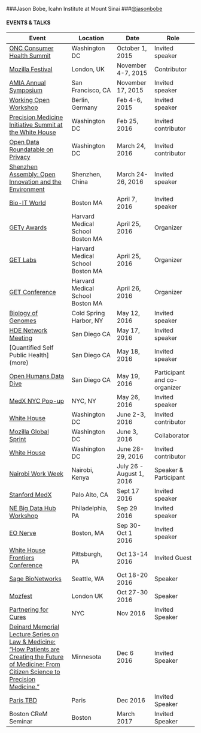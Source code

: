 ###Jason Bobe, Icahn Institute at Mount Sinai
###[@jasonbobe](https://twitter.com/jasonbobe)

#### EVENTS & TALKS

Event | Location | Date | Role
----- | -------- | ---- | -----
[ONC Consumer Health Summit](http://www.capconcorp.com/meeting/2014/Consumer-Health-IT-Summit/) | Washington DC | October 1, 2015 | Invited speaker
[Mozilla Festival](https://mozillafestival.org/) | London, UK | November 4-7, 2015 | Contributor
[AMIA Annual Symposium](https://www.amia.org/amia2015) | San Francisco, CA | November 17, 2015 | Invited speaker 
[Working Open Workshop](https://science.mozilla.org/working-open-workshop-february-2016) | Berlin, Germany | Feb 4-6, 2015 | Invited speaker
[Precision Medicine Initiative Summit at the White House](more) | Washington DC | Feb 25, 2016 | Invited contributor
[Open Data Roundatable on Privacy](https://www.data.gov/meta/open-data-roundtables/) | Washington DC | March 24, 2016 | Invited contributor
[Shenzhen Assembly: Open Innovation and the Environment](http://sagebase.org/events/sage-event-02/) | Shenzhen, China | March 24-26, 2016 | Invited speaker
[Bio-IT World](http://www.bio-itworldexpo.com/) | Boston MA | April 7, 2016 | Invited speaker
[GETy Awards](http://www.getconference.org/get2016/awards.html) | Harvard Medical School Boston MA  | April 25, 2016 | Organizer
[GET Labs](www.getconference.org/get2016/labs.html) | Harvard Medical School  Boston MA | April 25, 2016 | Organizer
[GET Conference](www.getconference.org) | Harvard Medical School  Boston MA | April 26, 2016 | Organizer
[Biology of Genomes](https://meetings.cshl.edu/meetings.aspx?meet=genome&year=16) | Cold Spring Harbor, NY | May 12, 2016 | Invited speaker
[HDE Network Meeting](more) | San Diego CA | May 17, 2016 | Invited speaker
[Quantified Self Public Health] (more) | San Diego CA | May 18, 2016 | Invited speaker
[Open Humans Data Dive](more) | San Diego CA | May 19, 2016 | Participant and co-organizer
[MedX NYC Pop-up](more) | NYC, NY | May 26, 2016 | Invited speaker
[White House]() | Washington DC | June 2-3, 2016 | Invited contributor
[Mozilla Global Sprint](https://science.mozilla.org/programs/events/global-sprint-2016) | Washington DC | June 3, 2016 | Collaborator
[White House]() | Washington DC | June 28-29, 2016 | Invited contributor
[Nairobi Work Week]() | Nairobi, Kenya | July 26 - August 1, 2016 | Speaker & Participant
[Stanford MedX]() | Palo Alto, CA | Sept 17 2016 | Invited speaker
[NE Big Data Hub Workshop]() | Philadelphia, PA | Sep 29 2016 | Invited speaker
[EO Nerve]() | Boston, MA | Sep 30-Oct 1 2016 | Invited speaker
[White House Frontiers Conference]() | Pittsburgh, PA | Oct 13-14 2016 | Invited Guest
[Sage BioNetworks]() | Seattle, WA | Oct 18-20 2016 | Speaker
[Mozfest]() | London UK | Oct 27-30 2016 | Speaker
[Partnering for Cures]() | NYC | Nov 2016 | Invited Speaker
[Deinard Memorial Lecture Series on Law & Medicine: “How Patients are Creating the Future of Medicine: From Citizen Science to Precision Medicine.”]() | Minnesota | Dec 6 2016 | Invited Speaker
[Paris TBD]() | Paris | Dec 2016 | Invited Speaker
Boston CReM Seminar | Boston | March 2017 | Invited Speaker
